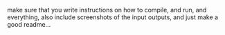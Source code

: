 make sure that you write instructions on how to compile, and run, and everything,
also include screenshots of the input outputs, and just make a good readme...
